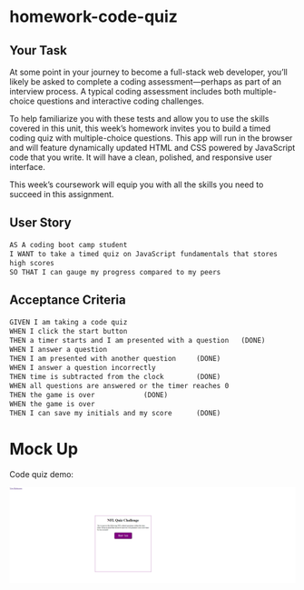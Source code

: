 # homework-code-quiz

## Your Task

At some point in your journey to become a full-stack web developer, you’ll likely be asked to complete a coding assessment&mdash;perhaps as part of an interview process. A typical coding assessment includes both multiple-choice questions and interactive coding challenges. 

To help familiarize you with these tests and allow you to use the skills covered in this unit, this week’s homework invites you to build a timed coding quiz with multiple-choice questions. This app will run in the browser and will feature dynamically updated HTML and CSS powered by JavaScript code that you write. It will have a clean, polished, and responsive user interface. 

This week’s coursework will equip you with all the skills you need to succeed in this assignment.

## User Story

```
AS A coding boot camp student
I WANT to take a timed quiz on JavaScript fundamentals that stores high scores
SO THAT I can gauge my progress compared to my peers
```

## Acceptance Criteria

```
GIVEN I am taking a code quiz
WHEN I click the start button
THEN a timer starts and I am presented with a question   (DONE)
WHEN I answer a question
THEN I am presented with another question     (DONE)
WHEN I answer a question incorrectly
THEN time is subtracted from the clock        (DONE)      
WHEN all questions are answered or the timer reaches 0
THEN the game is over            (DONE)
WHEN the game is over             
THEN I can save my initials and my score      (DONE)
```

# Mock Up

Code quiz demo:

![demo2.gif](./assets/demo.gif)